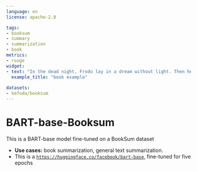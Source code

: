```yaml
---
language: en
license: apache-2.0

tags:
- booksum
- summary
- summarization
- book
metrics:
- rouge
widget:
- text: "In the dead night, Frodo lay in a dream without light. Then he saw the young moon rising; under its thin light there loomed before him a black wall of rock, pierced by a dark arch like a great gate. It seemed to Frodo that he was lifted up, and passing over he saw that the rock-wall was a circle of hills, and that within it was a plain, and in the midst of the plain stood a pinnacle of stone, like a vast tower but not made by hands. On its top stood the figure of a man. The moon as it rose seemed to hang for a moment above his head and glistened in his white hair as the wind stirred it. Up from the dark plain below came the crying of fell voices, and the howling of many wolves. Suddenly a shadow, like the shape of great wings, passed across the moon. The figure lifted his arms and a light flashed from the staff that he wielded. A mighty eagle swept down and bore him away. The voices wailed and the wolves yammered. There was a noise like a strong wind blowing, and on it was borne the sound of hoofs, galloping, galloping, galloping from the East. ‘Black Riders!’ thought Frodo as he wakened, with the sound of the hoofs still echoing in his mind. He wondered if he would ever again have the courage to leave the safety of these stone walls. He lay motionless, still listening; but all was now silent, and at last he turned and fell asleep again or wandered into some other unremembered dream."
  example_title: "book example"
  
datasets:
- kmfoda/booksum
---
```

# BART-base-Booksum

This is a BART-base model fine-tuned on a BookSum dataset

- **Use cases:** book summarization, general text summarization. 
- This is a [`https://huggingface.co/facebook/bart-base`](https://huggingface.co/facebook/bart-base), fine-tuned for five epochs 
